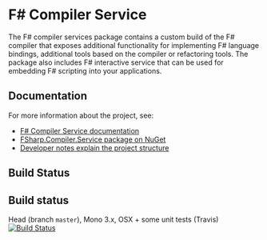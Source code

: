 F# Compiler Service
===================

The F# compiler services package contains a custom build of the F# compiler that
exposes additional functionality for implementing F# language bindings, additional
tools based on the compiler or refactoring tools. The package also includes F# 
interactive service that can be used for embedding F# scripting into your applications.

Documentation
-------------

For more information about the project, see:

 * [F# Compiler Service documentation](http://fsharp.github.io/FSharp.Compiler.Service/)
 * [FSharp.Compiler.Service package on NuGet](https://www.nuget.org/packages/FSharp.Compiler.Service)
 * [Developer notes explain the project structure](http://fsharp.github.io/FSharp.Compiler.Service/devnotes.html)

Build Status
------------

## Build status

Head (branch ``master``), Mono 3.x, OSX + some unit tests (Travis) [![Build Status](https://travis-ci.org/fsharp/FSharp.Compiler.Service.png?branch=master)](https://travis-ci.org/fsharp/FSharp.Compiler.Service/branches)


